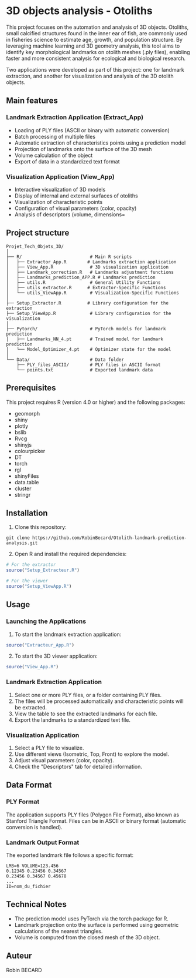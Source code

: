# 3D objects analysis  - Otoliths

This project focuses on the automation and analysis of 3D objects. Otoliths, small calcified structures found in the inner ear of fish, are commonly used in fisheries science to estimate age, growth, and population structure. By leveraging machine learning and 3D geometry analysis, this tool aims to identify key morphological landmarks on otolith meshes (.ply files), enabling faster and more consistent analysis for ecological and biological research.

Two applications were developed as part of this project: one for landmark extraction, and another for visualization and analysis of the 3D otolith objects.

## Main features

### Landmark Extraction Application (Extract_App)

- Loading of PLY files (ASCII or binary with automatic conversion)
- Batch processing of multiple files
- Automatic extraction of characteristics points using a prediction model
- Projection of landmarks onto the surface of the 3D mesh
- Volume calculation of the object
- Export of data in a standardized text format

### Visualization Application (View_App)

- Interactive visualization of 3D models
- Display of internal and external surfaces of otoliths
- Visualization of characteristic points
- Configuration of visual parameters (color, opacity)
- Analysis of descriptors (volume, dimensions=

## Project structure

```
Projet_Tech_Objets_3D/
│
├── R/                          # Main R scripts
│   ├── Extractor_App.R        # Landmarks extraction application
│   ├── View_App.R              # 3D visualization application
│   ├── Landmark_correction.R   # Landmarks adjustment functions
│   ├── Landmarks_prediction_APP.R # Landmarks prediction
│   ├── utils.R                 # General Utility Functions
│   ├── utils_extractor.R      # Extractor-Specific Functions
│   └── utils_ViewApp.R         # Visualization-Specific Functions
│
├── Setup_Extractor.R          # Library configuration for the extraction 
├── Setup_ViewApp.R             # Library configuration for the visualization 
│
├── Pytorch/                    # PyTorch models for landmark prediction
│   ├── Landmarks_NN_4.pt       # Trained model for landmark prediction
│   └── Model_Optimizer_4.pt    # Optimizer state for the model
│
└── Data/                       # Data folder
    ├── PLY_files_ASCII/        # PLY files in ASCII format
    └── points.txt              # Exported landmark data
```

## Prerequisites

This project requires R (version 4.0 or higher) and the following packages:

- geomorph
- shiny
- plotly
- bslib
- Rvcg
- shinyjs
- colourpicker
- DT
- torch
- rgl
- shinyFiles
- data.table
- cluster
- stringr

## Installation

1. Clone this repository:

```
git clone https://github.com/RobinBecard/Otolith-landmark-prediction-analysis.git
```

2. Open R and install the required dependencies:

```r
# For the extractor
source("Setup_Extracteur.R")

# For the viewer
source("Setup_ViewApp.R")
```

## Usage

### Launching the Applications

1. To start the landmark extraction application:

```r
source("Extracteur_App.R")
```

2. To start the 3D viewer application:

```r
source("View_App.R")
```

### Landmark Extraction Application

1. Select one or more PLY files, or a folder containing PLY files.
2. The files will be processed automatically and characteristic points will be extracted.
3. View the table to see the extracted landmarks for each file.
4. Export the landmarks to a standardized text file.

### Visualization Application

1. Select a PLY file to visualize.
2. Use different views (Isometric, Top, Front) to explore the model.
3. Adjust visual parameters (color, opacity).
4. Check the "Descriptors" tab for detailed information.

## Data Format

### PLY Format

The application supports PLY files (Polygon File Format), also known as Stanford Triangle Format. Files can be in ASCII or binary format (automatic conversion is handled).

### Landmark Output Format

The exported landmark file follows a specific format:

```
LM3=6 VOLUME=123.456
0.12345 0.23456 0.34567
0.23456 0.34567 0.45678
...
ID=nom_du_fichier
```

## Technical Notes

- The prediction model uses PyTorch via the torch package for R.
- Landmark projection onto the surface is performed using geometric calculations of the nearest triangles.
- Volume is computed from the closed mesh of the 3D object.

## Auteur

Robin BECARD

